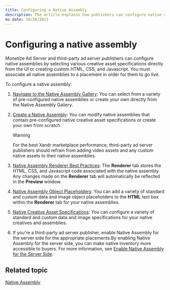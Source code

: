 ```yaml
---
title: Configuring a Native Assembly
description: The article explains how publishers can configure native assemblies by choosing creative asset specifications from the UI or crafting custom HTML, CSS, and Javascript.
ms.date: 10/28/2023
---
```


# Configuring a native assembly

Monetize Ad Server and third-party ad server publishers can configure native assemblies by selecting various creative asset specifications directly from the UI or
creating custom HTML, CSS, and Javascript. You must associate all native assemblies to a placement in order for them to go live.

To configure a native assembly:

1. [Navigate to the Native Assembly Gallery](navigate-to-the-native-assembly-gallery.md): You can select from a variety of pre-configured native assemblies or create your own directly from the Native Assembly Gallery.
1. [Create a Native Assembly](create-a-native-assembly.md): You can modify native assemblies that contain pre-configured native creative asset specifications or create your own from scratch.

   > [!WARNING]
   > For the best Xandr marketplace performance, third-party ad server publishers should refrain from adding video assets and any custom native assets to their native assemblies.

1.  [Native Assembly Renderer Best Practices](native-assembly-renderer-best-practices.md):  The **Renderer** tab stores the HTML, CSS, and Javascript code associated with the native assembly. Any changes made on the **Renderer** tab will automatically be reflected in the **Preview** window.
1.  [Native Assembly Object Placeholders](native-assembly-object-placeholders.md): You can add a variety of standard and custom data and image object placeholders to the **HTML** text box within the **Renderer** tab for your native assemblies.
1.  [Native Creative Asset Specifications](native-creative-asset-specifications.md): You can configure a variety of standard and custom data and image specifications for your native creatives and assemblies.
1.  If you're a third-party ad server publisher, enable Native Assembly for the server side for the appropriate placements.By enabling Native Assembly for the server side, you can make native inventory more accessible to buyers. For more information, see [Enable Native Assembly for the Server Side](enable-native-assembly-for-the-server-side.md).
>

## Related topic

[Native Assembly](native-assembly.md)
